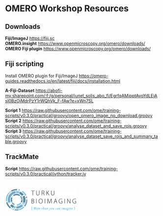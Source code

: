 # OMERO Workshop Resources

## Downloads
__Fiji/ImageJ__ https://fiji.sc  
__OMERO.insight__ https://www.openmicroscopy.org/omero/downloads/  
__OMERO Fiji plugin__ https://www.openmicroscopy.org/omero/downloads/

## Fiji scripting

Install OMERO plugin for Fiji/ImageJ
https://omero-guides.readthedocs.io/en/latest/fiji/docs/installation.html

__A-Fiji-Dataset__
https://abofi-my.sharepoint.com/:f:/g/personal/junel_solis_abo_fi/EgrfqAMipptAvoYdLEjAsI0BzOjMdrPzY1rWQhVk_F-fAw?e=xWn7SL

__Script 1__
https://raw.githubusercontent.com/ome/training-scripts/v0.3.0/practical/groovy/open_omero_image_no_download.groovy  
__Script 2__
https://raw.githubusercontent.com/ome/training-scripts/v0.3.0/practical/groovy/analyse_dataset_and_save_rois.groovy  
__Script 3__
https://raw.githubusercontent.com/ome/training-scripts/v0.3.0/practical/groovy/analyse_dataset_save_rois_and_summary_table.groovy  





## TrackMate
__Script__ https://raw.githubusercontent.com/ome/training-scripts/v0.3.0/practical/jython/tracker.jy

#
<p float='left'>
    <a href='https://bioimaging.fi' target='_blank'>
        <img src='https://raw.githubusercontent.com/Turku-BioImaging/ColonyArea/main/images/BioImaging_logo_posa_vaaka.jpg' alt='Turku BioImaging' style="height:75px;width:auto;"/>
    </a>
</p>
